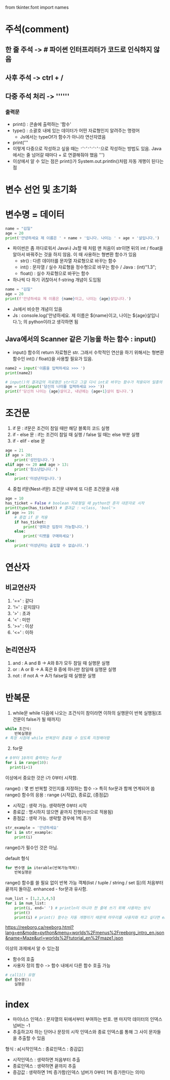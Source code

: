 from tkinter.font import names

# 주석(comment)
## 한 줄 주석  -> # 파이썬 인터프리터가 코드로 인식하지 않음
## 사후 주석 -> ctrl + /
## 다중 주석 처리 -> ''''''
### 출력문
- print() : 콘솔에 출력하는 '함수'
- type() : 소괄호 내에 있는 데이터가 어떤 자료형인지 알려주는 명령어
  - Js에서는 typeOf가 함수가 아니라 연산자였음
- print('''
- 이렇게 다중으로 작성하고 싶을 때는 `'`'`'`'`'`'`'`'`'`'`'`으로 작성하는 방법도 있음. Java에서는 줄 넘어갈 때마다 + 로 연결해줘야 했음 ''')
- 이상에서 알 수 있는 점은 print()가 System.out.println()처럼 자동 개행이 된다는 점

# 변수 선언 및 초기화
# 변수명 = 데이터
```python
name = "김일"
age = 20
print('안녕하세요 제 이름은 ' + name + '입니다. 나이는 ' + age + '살입니다.')
```
- 파이썬은 좀 까다로워서 Java나 Js할 때 처럼 맨 처음이 str이면 뒤의 int / float을 알아서 바꿔주는 것을 하지 않음. 이 때 사용하는 형변환 함수가 있음
    - str() : 다른 데이터를 문자열 자료형으로 바꾸는 함수
    - int() : 문자열 / 실수 자료형을 정수형으로 바꾸는 함수 / Java : (int)"1.3";
    - float() : 실수 자료형으로 바꾸는 함수
- 하나씩 다 하기 귀찮아서 f-string 개념이 도입됨
```python
name = "김일"
age = 20
print(f'안녕하세요 제 이름은 {name}이고, 나이는 {age}살입니다.')
```
- Js에서 비슷한 개념이 있음
- Js : console.log('안녕하세요. 제 이름은 ${name}이고, 나이는 ${age}살입니다.'); 의 python이라고 생각하면 됨

## Java에서의 Scanner 같은 기능을 하는 함수 : input()
- input() 함수의 return 자료형은 str. 그래서 수학적인 연산을 하기 위해서는 형변환 함수인 int() / float()을 사용할 필요가 있음.
```python
name2 = input('이름을 입력하세요 >>> ')
print(name2)

# input()의 결과값의 자료형은 str이고 그걸 다시 int로 바꾸는 함수가 적용되어 일종의 chaining method 처럼 쓸 수 있음
age = int(input('당신의 나이를 입력하세요 >>> '))
print(f'당신의 나이는 {age}살이고, 내년에는 {age+1}살이 됩니다.')
```

# 조건문
1. if 문 : if문은 조건이 참일 때만 해당 블록의 코드 실행
2. if - else 문 : if는 조건이 참일 때 실행 / false 일 때는 else 부분 실행
3. if - elif - else 문
```python
age = 21
if age > 20:
    print('성인입니다.')
elif age <= 20 and age > 13:
    print('청소년입니다.')
else:
    print('미성년자입니다.')
```
4. 중첩 if문(Nest-if문)
조건문 내부에 또 다른 조건문을 사용
```python
age = 10
has_ticket = False # boolean 자료형일 때 python만 혼자 대문자로 시작
print(type(has_ticket)) # 결과값 : <class, 'bool'>
if age >= 19:
    # 중첩 if 문 적용
    if has_ticket:
        print('영화관 입장이 가능합니다.')
    else:
        print('티켓을 구매하세요')
else:
    print('미성년자는 출입할 수 없습니다.')
```

# 연산자
## 비교연산자
1) '==' : 같다
2) '!=' : 같지않다
3) '>' : 초과
4) '<' : 미만
5) '>=' : 이상
6) '<=' : 이하

## 논리연산자
1) and : A and B -> A와 B가 모두 참일 때 실행문 실행
2) or : A or B -> A 혹은 B 중에 하나만 참일때 실행문 실행
3) not : if not A -> A가 false일 때 실행문 실행

# 반복문
1. while문
while 다음에 나오는 조건식이 참이라면 이하의 실행문이 반복 실행됨(조건문이 false가 될 때까지)
```python
while 조건식:
    반복실행문
# 특정 시점에 while 반복문이 종료될 수 있도록 지정해야함
```

2. for문
```python
# 0부터 10까지 출력하는 for문
for i in range(10):
  print(i+1)
```
이상에서 중요한 것은 i가 0부터 시작함.

range() : 몇 번 반복할 것인지를 지정하는 함수 -> 특히 for문과 함께 연계되어 씀
range() 함수의 응용 : range (시작값), 종료값, (종점값)
- 시작값 : 생략 가능. 생략하면 0부터 시작
- 종료값 : 명시하지 않으면 끝까지 진행(`미만`으로 적용됨)
- 종점값 : 생략 가능. 생략할 경우에 1씩 증가

```python
str_example = '안녕하세요'
for i in str_example:
    print(i)
```
range()가 필수인 것은 아님.

default 형식
```python
for 변수명 in iterable(반복가능객체):
    반복실행문
```
range() 함수를 쓸 필요 없이 반복 가능 객체(list / tuple / string / set 등)의 처음부터 끝까지 돌아감. enhanced - for문과 유사함.
```python
num_list = [1,2,3,4,5]
for i in num_list:
    print(i, end=' ') # println이 아니라 한 줄에 쓰기 위해 사용하는 방식
    print()
    print(i) # print() 함수는 자동 개행이기 때문에 마무리를 사용자화 하고 싶다면 end= 키워드를 쓸 수 있음
```
https://reeborg.ca/reeborg.html?lang=en&mode=python&menu=worlds%2Fmenus%2Freeborg_intro_en.json&name=Maze&url=worlds%2Ftutorial_en%2Fmaze1.json

이상의 과제에서 알 수 있는점
- 함수의 호출
- 사용자 정의 함수 -> 함수 내에서 다른 함수 호출 가능
```python
# call1() 유형
def 함수명():
    실행문
```

# index
- 마이너스 인덱스 : 문자열의 뒤에서부터 부여하는 번호. 맨 마지막 데이터의 인덱스 넘버는 -1
- 추출하고자 하는 단어나 문장의 시작 인덱스와 종료 인덱스를 통해 그 사이 문자들을 추출할 수 있음

형식 :
a[시작인덱스 : 종료인덱스 : 증감값]
- 시작인덱스 : 생략하면 처음부터 추출
- 종료인덱스 : 생략하면 끝까지 추출
- 증감값 : 생략하면 1씩 증가함(인덱스 넘버가 0부터 1씩 증가한다는 의미)


